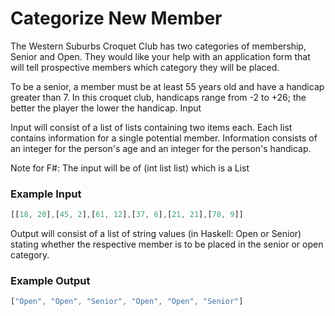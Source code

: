 # Categorize New Member

The Western Suburbs Croquet Club has two categories of membership, Senior and Open. They would like your help with an application form that will tell prospective members which category they will be placed.

To be a senior, a member must be at least 55 years old and have a handicap greater than 7. In this croquet club, handicaps range from -2 to +26; the better the player the lower the handicap.
Input

Input will consist of a list of lists containing two items each. Each list contains information for a single potential member. Information consists of an integer for the person's age and an integer for the person's handicap.

Note for F#: The input will be of (int list list) which is a List<List>

### Example Input

```javascript
[[18, 20],[45, 2],[61, 12],[37, 6],[21, 21],[78, 9]]
```

Output will consist of a list of string values (in Haskell: Open or Senior) stating whether the respective member is to be placed in the senior or open category.

### Example Output

```javascript
["Open", "Open", "Senior", "Open", "Open", "Senior"]
```
